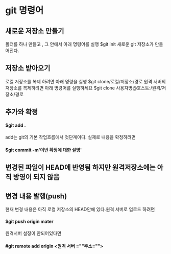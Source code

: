 git 명령어
========
새로운 저장소 만들기
-----------
폴더를 하나 만들고 , 그 안에서 아래 명령어를 실행 $git init 새로운 git 저장소가 만들어진다.

저장소 받아오기
-------------
로컬 저장소를 복제 하려면 아래 명령을 실행 $git clone/로컬/저장소/경로 원격 서버의 저장소를 복제하려면 아래 명령어를 실행하세요
$git clone 사용자명@호스트:/원격/저장소/경로

추가와 확정
---------------
#### $git add .
add는 git의 기본 작업흐름에서 첫단계이다.
실제로 내용을 확정하려면
#### $git commit -m'이번 확정에 대한 설명'
변경된 파일이 HEAD에 반영됨
하지만 원격저장소에는 아직 방영이 되지 않음
-----------------
변경 내용 발행(push)
-------------
현재 변경 내용은 아직 로컬 저장소의 HEAD안에 있다.원격 서버로 업로드 하려면
#### $git push origin mater
원격서버 설정이 안되어있다면
#### #git remote add origin <원격 서버 =""주소="">
